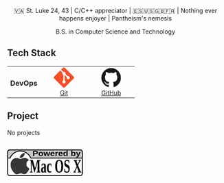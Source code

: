 <p align="center" width="100%">
  🇻🇦 St. Luke 24, 43 | C/C++ appreciator | 🇪🇸🇺🇸🇬🇧🇫🇷 | Nothing ever happens enjoyer | Pantheism's nemesis
</p>
<p align="center" width="100%">
  B.S. in Computer Science and Technology
</p>

## Tech Stack

<table>
  <tr>
    <td><h3>DevOps</h3></td>
    <td align='center' width='96'>
      <a href='https://git-scm.com/'>
        <img width='48' height='48' src='assets/git.svg' alt='Git' />
        <br> Git
      </a>
    </td>
    <td align='center' width='96'>
      <a href='https://github.com'>
        <img width='48' height='48' src='assets/github.svg' alt='GitHub' />
        <br> GitHub
      </a>
    </td>
  </tr>
</table>

## Project

No projects

<br> <img src='assets/mac_os_x.svg' alt='ico-macos-x'> 
